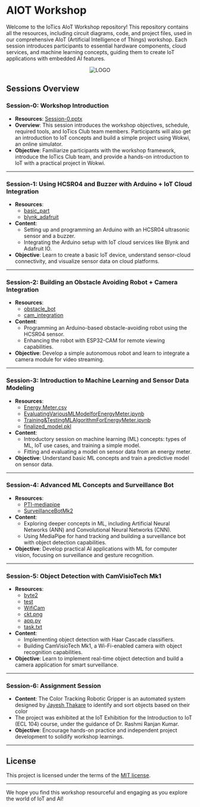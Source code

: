 # AIOT Workshop
Welcome to the IoTics AIoT Workshop repository! This repository contains all the resources, including circuit diagrams, code, and project files, used in our comprehensive AIoT (Artificial Intelligence of Things) workshop. Each session introduces participants to essential hardware components, cloud services, and machine learning concepts, guiding them to create IoT applications with embedded AI features.

<p align="center">
  <img src="https://github.com/Jjateen/AIOT-Workshop/raw/main/logo.png" alt="LOGO">
</p>

## Sessions Overview

### Session-0: Workshop Introduction
- **Resources**: [Session-0.pptx](./Session-0/Session-0.pptx)
- **Overview**: This session introduces the workshop objectives, schedule, required tools, and IoTics Club team members. Participants will also get an introduction to IoT concepts and build a simple project using Wokwi, an online simulator.
- **Objective**: Familiarize participants with the workshop framework, introduce the IoTics Club team, and provide a hands-on introduction to IoT with a practical project in Wokwi.

---

### Session-1: Using HCSR04 and Buzzer with Arduino + IoT Cloud Integration
- **Resources**: 
  - [basic_part](./Session-1/basic_part/)
  - [blynk_adafruit](./Session-1/blynk_adafruit/)
- **Content**: 
  - Setting up and programming an Arduino with an HCSR04 ultrasonic sensor and a buzzer.
  - Integrating the Arduino setup with IoT cloud services like Blynk and Adafruit IO.
- **Objective**: Learn to create a basic IoT device, understand sensor-cloud connectivity, and visualize sensor data on cloud platforms.

---

### Session-2: Building an Obstacle Avoiding Robot + Camera Integration
- **Resources**:
  - [obstacle_bot](./Session-2/obstacle_bot/)
  - [cam_integration](./Session-2/cam_integration/)
- **Content**: 
  - Programming an Arduino-based obstacle-avoiding robot using the HCSR04 sensor.
  - Enhancing the robot with ESP32-CAM for remote viewing capabilities.
- **Objective**: Develop a simple autonomous robot and learn to integrate a camera module for video streaming.

---

### Session-3: Introduction to Machine Learning and Sensor Data Modeling
- **Resources**:
  - [Energy Meter.csv](./Session-3/Energy%20Meter.csv)
  - [EvaluatingVariousMLModelforEnergyMeter.ipynb](./Session-3/EvaluatingVariousMLModelforEnergyMeter.ipynb)
  - [Training&TestingMLAlgorithmForEnergyMeter.ipynb](./Session-3/Training&TestingMLAlgorithmForEnergyMeter.ipynb)
  - [finalized_model.pkl](./Session-3/finalized_model.pkl)
- **Content**: 
  - Introductory session on machine learning (ML) concepts: types of ML, IoT use cases, and training a simple model.
  - Fitting and evaluating a model on sensor data from an energy meter.
- **Objective**: Understand basic ML concepts and train a predictive model on sensor data.

---

### Session-4: Advanced ML Concepts and Surveillance Bot
- **Resources**:
  - [PTI-mediapipe](https://github.com/Jjateen/PTI-mediapipe)
  - [SurveillanceBotMk2](https://github.com/Jjateen/SurveillanceBotMk2)
- **Content**: 
  - Exploring deeper concepts in ML, including Artificial Neural Networks (ANN) and Convolutional Neural Networks (CNN).
  - Using MediaPipe for hand tracking and building a surveillance bot with object detection capabilities.
- **Objective**: Develop practical AI applications with ML for computer vision, focusing on surveillance and gesture recognition.

---

### Session-5: Object Detection with CamVisioTech Mk1
- **Resources**:
  - [byte2](./Session-5/byte2/)
  - [test](./Session-5/test/)
  - [WifiCam](./Session-5/WifiCam/)
  - [ckt.png](./Session-5/ckt.png)
  - [app.py](./Session-5/app.py)
  - [task.txt](./Session-5/task.txt)
- **Content**: 
  - Implementing object detection with Haar Cascade classifiers.
  - Building CamVisioTech Mk1, a Wi-Fi-enabled camera with object recognition capabilities.
- **Objective**: Learn to implement real-time object detection and build a camera application for smart surveillance.

---

### Session-6: Assignment Session
- **Content**: The Color Tracking Robotic Gripper is an automated system designed by [Jayesh Thakare](https://github.com/Yorha-7) to identify and sort objects based on their color
- The project was exhibited at the IoT Exhibition for the Introduction to IoT (ECL 104) course, under the guidance of Dr. Rashmi Ranjan Kumar.
- **Objective**: Encourage hands-on practice and independent project development to solidify workshop learnings.

---

## License
This project is licensed under the terms of the [MIT license](./LICENSE).

---

We hope you find this workshop resourceful and engaging as you explore the world of IoT and AI!
